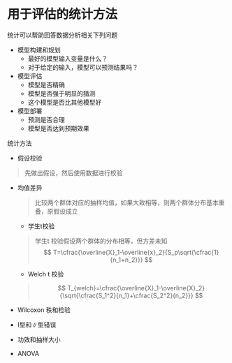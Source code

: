 # 用于评估的统计方法

统计可以帮助回答数据分析相关下列问题

* 模型构建和规划
  * 最好的模型输入变量是什么？
  * 对于给定的输入，模型可以预测结果吗？
* 模型评估
  * 模型是否精确
  * 模型是否强于明显的猜测
  * 这个模型是否比其他模型好
* 模型部署
  * 预测是否合理
  * 模型是否达到预期效果







统计方法



* 假设校验

> 先做出假设，然后使用数据进行校验

* 均值差异

  > 比较两个群体对应的抽样均值，如果大致相等，则两个群体分布基本重叠，原假设成立

  * 学生t校验

  > 学生t 校验假设两个群体的分布相等，但方差未知
  > $$
  > T=\cfrac{\overline{X}_1-\overline{x}_2}{S_p\sqrt{\cfrac{1}{n_1+n_2}}}
  > $$
  > 

  * Welch t 校验

  > $$
  > T_{welch}=\cfrac{\overline{X}_1-\overline{X}_2}{\sqrt{\cfrac{S_1^2}{n_1}+\cfrac{S_2^2}{n_2}}}
  > $$
  >
  > 

* Wilcoxon 秩和检验

* I型和∥型错误

* 功效和抽样大小

* ANOVA